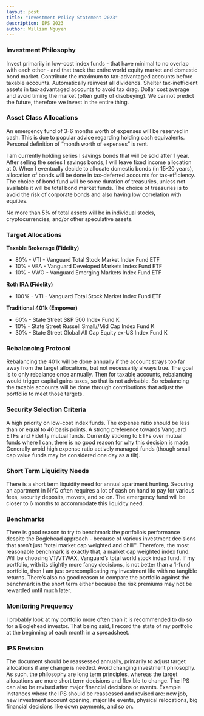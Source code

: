 ```yaml
---
layout: post
title: "Investment Policy Statement 2023"
description: IPS 2023
author: William Nguyen
---
```


### Investment Philosophy

Invest primarily in low-cost index funds - that have minimal to no overlap with each other - and that track the entire world equity market and domestic bond market. Contribute the maximum to tax-advantaged accounts before taxable accounts. Automatically reinvest all dividends. Shelter tax-inefficient assets in tax-advantaged accounts to avoid tax drag. Dollar cost average and avoid timing the market (often guilty of disobeying). We cannot predict the future, therefore we invest in the entire thing.

### Asset Class Allocations

An emergency fund of 3-6 months worth of expenses will be reserved in cash. This is due to popular advice regarding holding cash equivalents. Personal definition of “month worth of expenses” is rent.

I am currently holding series I savings bonds that will be sold after 1 year. After selling the series I savings bonds, I will leave fixed income allocation at 0. When I eventually decide to allocate domestic bonds (in 15-20 years), allocation of bonds will be done in tax-deferred accounts for tax-efficiency. The choice of bond fund will be some duration of treasuries, unless not available it will be total bond market funds. The choice of treasuries is to avoid the risk of corporate bonds and also having low correlation with equities.

No more than 5% of total assets will be in individual stocks, cryptocurrencies, and/or other speculative assets.

### Target Allocations

**Taxable Brokerage (Fidelity)**

- 80% - VTI - Vanguard Total Stock Market Index Fund ETF
- 10% - VEA - Vanguard Developed Markets Index Fund ETF
- 10% - VWO - Vanguard Emerging Markets Index Fund ETF

**Roth IRA (Fidelity)**

- 100% - VTI - Vanguard Total Stock Market Index Fund ETF

**Traditional 401k (Empower)**

- 60% - State Street S&P 500 Index Fund K
- 10% - State Street Russell Small//Mid Cap Index Fund K
- 30% - State Street Global All Cap Equity ex-US Index Fund K

### Rebalancing Protocol

Rebalancing the 401k will be done annually if the account strays too far away from the target allocations, but not necessarily always true. The goal is to only rebalance once annually. Then for taxable accounts, rebalancing would trigger capital gains taxes, so that is not advisable. So rebalancing the taxable accounts will be done through contributions that adjust the portfolio to meet those targets.

### Security Selection Criteria

A high priority on low-cost index funds. The expense ratio should be less than or equal to 40 basis points. A strong preference towards Vanguard ETFs and Fidelity mutual funds. Currently sticking to ETFs over mutual funds where I can, there is no good reason for why this decision is made. Generally avoid high expense ratio actively managed funds (though small cap value funds may be considered one day as a tilt).

### Short Term Liquidity Needs

There is a short term liquidity need for annual apartment hunting. Securing an apartment in NYC often requires a lot of cash on hand to pay for various fees, security deposits, movers, and so on. The emergency fund will be closer to 6 months to accommodate this liquidity need.

### Benchmarks

There is good reason to try to benchmark the portfolio’s performance despite the Boglehead approach - because of various investment decisions that aren’t just “total market cap weighted and chill''. Therefore, the most reasonable benchmark is exactly that, a market cap weighted index fund. Will be choosing VT/VTWAX, Vanguard’s total world stock index fund. If my portfolio, with its slightly more fancy decisions, is not better than a 1-fund portfolio, then I am just overcomplicating my investment life with no tangible returns. There’s also no good reason to compare the portfolio against the benchmark in the short term either because the risk premiums may not be rewarded until much later.

### Monitoring Frequency

I probably look at my portfolio more often than it is recommended to do so for a Boglehead investor. That being said, I record the state of my portfolio at the beginning of each month in a spreadsheet.

### IPS Revision

The document should be reassessed annually, primarily to adjust target allocations if any change is needed. Avoid changing investment philosophy. As such, the philosophy are long term principles, whereas the target allocations are more short term decisions and flexible to change.
The IPS can also be revised after major financial decisions or events. Example instances where the IPS should be reassessed and revised are: new job, new investment account opening, major life events, physical relocations, big financial decisions like down payments, and so on.
